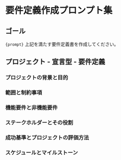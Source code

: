 # 要件定義作成プロンプト集
## ゴール
`{prompt}`
上記を満たす要件定義書を作成してください。

## プロジェクト - 宣言型 - 要件定義
### **プロジェクトの背景と目的**
### **範囲と制約事項**
### **機能要件と非機能要件**
### **ステークホルダーとその役割**
### **成功基準とプロジェクトの評価方法**
### **スケジュールとマイルストーン**
